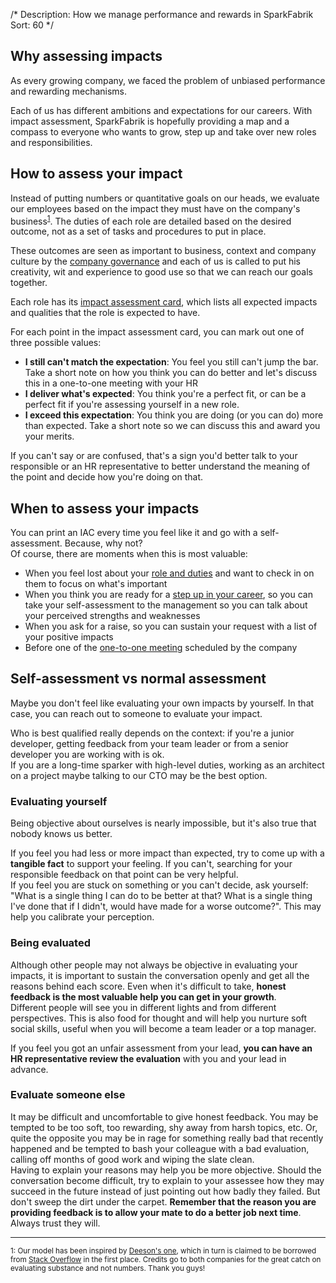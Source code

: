 /*
Description: How we manage performance and rewards in SparkFabrik
Sort: 60
*/

## Why assessing impacts

As every growing company, we faced the problem of unbiased performance and rewarding mechanisms.

Each of us has different ambitions and expectations for our careers. With impact assessment, SparkFabrik is hopefully providing a map and a compass to everyone who wants to grow, step up and take over new roles and responsibilities.

## How to assess your impact

Instead of putting numbers or quantitative goals on our heads, we evaluate our employees based on the impact they must have on the company's business<sup><a href="#fn1">1</a></sup>. The duties of each role are detailed based on the desired outcome, not as a set of tasks and procedures to put in place.

These outcomes are seen as important to business, context and company culture by the [company governance](/organization/governance) and each of us is called to put his creativity, wit and experience to good use so that we can reach our goals together.

Each role has its [impact assessment card](/organization/roles-accountabilities#per-role-accountabilities), which lists all expected impacts and qualities that the role is expected to have.

For each point in the impact assessment card, you can mark out one of three possible values:

* **I still can't match the expectation**: You feel you still can't jump the bar. Take a short note on how you think you can do better and let's discuss this in a one-to-one meeting with your HR
* **I deliver what's expected**: You think you're a perfect fit, or can be a perfect fit if you're assessing yourself in a new role.
* **I exceed this expectation**: You think you are doing (or you can do) more than expected. Take a short note so we can discuss this and award you your merits.

If you can't say or are confused, that's a sign you'd better talk to your responsible or an HR representative to better understand the meaning of the point and decide how you're doing on that.

## When to assess your impacts

You can print an IAC every time you feel like it and go with a self-assessment. Because, why not?  
Of course, there are moments when this is most valuable:

* When you feel lost about your [role and duties](/organization/roles-accountabilities) and want to check in on them to focus on what's important
* When you think you are ready for a [step up in your career](/working-at-sparkfabrik/career-advancement), so you can take your self-assessment to the management so you can talk about your perceived strengths and weaknesses
* When you ask for a raise, so you can sustain your request with a list of your positive impacts
* Before one of the [one-to-one meeting](/working-at-sparkfabrik/one-to-one-meetings) scheduled by the company

## Self-assessment vs normal assessment

Maybe you don't feel like evaluating your own impacts by yourself. In that case, you can reach out to someone to evaluate your impact.

Who is best qualified really depends on the context: if you're a junior developer, getting feedback from your team leader or from a senior developer you are working with is ok.  
If you are a long-time sparker with high-level duties, working as an architect on a project maybe talking to our CTO may be the best option.

### Evaluating yourself

Being objective about ourselves is nearly impossible, but it's also true that nobody knows us better.

If you feel you had less or more impact than expected, try to come up with a **tangible fact** to support your feeling. If you can't, searching for your responsible feedback on that point can be very helpful.  
If you feel you are stuck on something or you can't decide, ask yourself: "What is a single thing I can do to be better at that? What is a single thing I've done that if I didn't, would have made for a worse outcome?". This may help you calibrate your perception.

### Being evaluated

Although other people may not always be objective in evaluating your impacts, it is important to sustain the conversation openly and get all the reasons behind each score. Even when it's difficult to take, **honest feedback is the most valuable help you can get in your growth**.  
Different people will see you in different lights and from different perspectives. This is also food for thought and will help you nurture soft social skills, useful when you will become a team leader or a top manager.

If you feel you got an unfair assessment from your lead, **you can have an HR representative review the evaluation** with you and your lead in advance.

### Evaluate someone else

It may be difficult and uncomfortable to give honest feedback. You may be tempted to be too soft, too rewarding, shy away from harsh topics, etc. Or, quite the opposite you may be in rage for something really bad that recently happened and be tempted to bash your colleague with a bad evaluation, calling off months of good work and wiping the slate clean.  
Having to explain your reasons may help you be more objective. Should the conversation become difficult, try to explain to your assessee how they may succeed in the future instead of just pointing out how badly they failed. But don't sweep the dirt under the carpet. **Remember that the reason you are providing feedback is to allow your mate to do a better job next time**. Always trust they will.

---

<small><a name="fn1">1</a>: Our model has been inspired by [Deeson's one](https://handbook.deeson.co.uk/personal-development/impact-scoring), which in turn is claimed to be borrowed from [Stack Overflow](https://stackoverflow.co/company/careers/) in the first place. Credits go to both companies for the great catch on evaluating substance and not numbers. Thank you guys!</small>